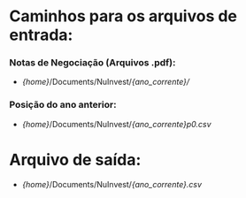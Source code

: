 # Caminhos para os arquivos de entrada:
### Notas de Negociação (Arquivos .pdf):
* <i>{home}</i>/Documents/NuInvest/<i>{ano_corrente}/</i>
### Posição do ano anterior:
* <i>{home}</i>/Documents/NuInvest/<i>{ano_corrente}p0.csv</i>
# Arquivo de saída:
* <i>{home}</i>/Documents/NuInvest/<i>{ano_corrente}.csv</i>
